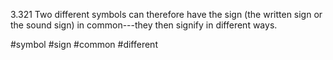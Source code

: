 3.321 Two different symbols can therefore have the sign (the written sign or the sound sign) in common---they then signify in different ways.

#symbol #sign #common #different
